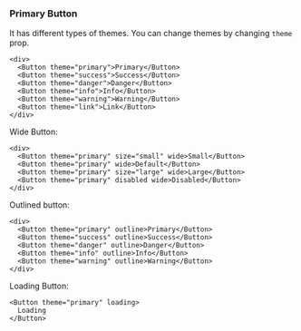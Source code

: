 ### Primary Button

It has different types of themes. You can change themes by changing `theme` prop.

```
<div>
  <Button theme="primary">Primary</Button>
  <Button theme="success">Success</Button>
  <Button theme="danger">Danger</Button>
  <Button theme="info">Info</Button>
  <Button theme="warning">Warning</Button>
  <Button theme="link">Link</Button>
</div>
```

Wide Button:

```
<div>
  <Button theme="primary" size="small" wide>Small</Button>
  <Button theme="primary" wide>Default</Button>
  <Button theme="primary" size="large" wide>Large</Button>
  <Button theme="primary" disabled wide>Disabled</Button>
</div>
```

Outlined button:

```
<div>
  <Button theme="primary" outline>Primary</Button>
  <Button theme="success" outline>Success</Button>
  <Button theme="danger" outline>Danger</Button>
  <Button theme="info" outline>Info</Button>
  <Button theme="warning" outline>Warning</Button>
</div>
```

Loading Button:

```
<Button theme="primary" loading>
  Loading
</Button>
```
